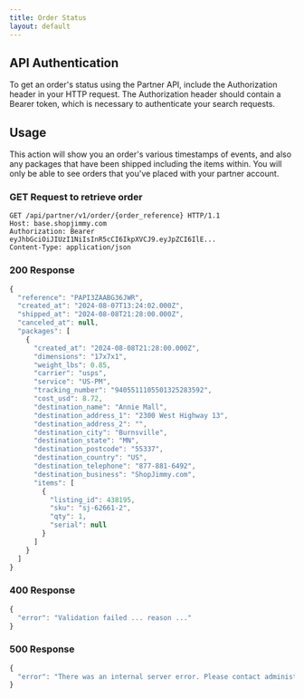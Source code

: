 ```yaml
---
title: Order Status
layout: default
---
```


## API Authentication

To get an order's status using the Partner API, include the Authorization header in your HTTP request. 
The Authorization header should contain a Bearer token, which is necessary to authenticate your search requests.

## Usage
This action will show you an order's various timestamps of events, and also any packages that have been shipped including the items within.
You will only be able to see orders that you've placed with your partner account.

### GET Request to retrieve order
```plaintext
GET /api/partner/v1/order/{order_reference} HTTP/1.1
Host: base.shopjimmy.com
Authorization: Bearer eyJhbGciOiJIUzI1NiIsInR5cCI6IkpXVCJ9.eyJpZCI6IlE...
Content-Type: application/json
```

### 200 Response
```js
{
  "reference": "PAPI3ZAABG36JWR",
  "created_at": "2024-08-07T13:24:02.000Z",
  "shipped_at": "2024-08-08T21:28:00.000Z",
  "canceled_at": null,
  "packages": [
    {
      "created_at": "2024-08-08T21:28:00.000Z",
      "dimensions": "17x7x1",
      "weight_lbs": 0.85,
      "carrier": "usps",
      "service": "US-PM",
      "tracking_number": "9405511105501325283592",
      "cost_usd": 8.72,
      "destination_name": "Annie Mall",
      "destination_address_1": "2300 West Highway 13",
      "destination_address_2": "",
      "destination_city": "Burnsville",
      "destination_state": "MN",
      "destination_postcode": "55337",
      "destination_country": "US",
      "destination_telephone": "877-881-6492",
      "destination_business": "ShopJimmy.com",
      "items": [
        {
          "listing_id": 438195,
          "sku": "sj-62661-2",
          "qty": 1,
          "serial": null
        }
      ]
    }
  ]
}
```

### 400 Response
```js
{
  "error": "Validation failed ... reason ..."
}
```

### 500 Response
```js
{
  "error": "There was an internal server error. Please contact administrator."
}
```
